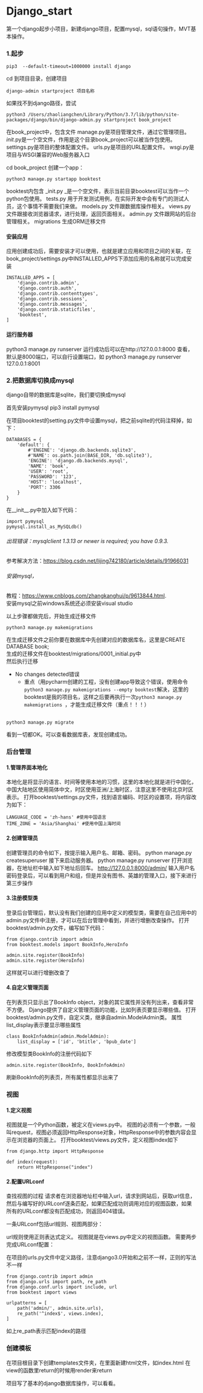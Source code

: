 # Django_start
第一个django起步小项目，新建django项目，配置mysql，sql语句操作，MVT基本操作。


### 1.起步

```
pip3  --default-timeout=1000000 install django
```

cd  到项目目录，创建项目
```
django-admin startproject 项目名称
```
如果找不到django路径，尝试
```
python3 /Users/zhaoliangchen/Library/Python/3.7/lib/python/site-packages/django/bin/django-admin.py startproject book_project
```
在book_project中，包含文件
manage.py是项目管理文件，通过它管理项目。
_init_.py是一个空文件，作用是这个目录book_project可以被当作包使用。
settings.py是项目的整体配置文件。
urls.py是项目的URL配置文件。
wsgi.py是项目与WSGI兼容的Web服务器入口

cd book_project
创建一个app： 
```
python3 manage.py startapp booktest
```

booktest内包含
_init.py    _是一个空文件，表示当前目录booktest可以当作一个python包使用。
tests.py    用于开发测试用例，在实际开发中会有专门的测试人员，这个事情不需要我们来做。
models.py   文件跟数据库操作相关。
views.py    文件跟接收浏览器请求，进行处理，返回页面相关。
admin.py    文件跟网站的后台管理相关。
migrations  生成ORM迁移文件


#### 安装应用

应用创建成功后，需要安装才可以使用，也就是建立应用和项目之间的关联，在book_project/settings.py中INSTALLED_APPS下添加应用的名称就可以完成安装

```
INSTALLED_APPS = [
    'django.contrib.admin',
    'django.contrib.auth',
    'django.contrib.contenttypes',
    'django.contrib.sessions',
    'django.contrib.messages',
    'django.contrib.staticfiles',
    'booktest',
]
```

#### 运行服务器

python3 manage.py runserver 
运行成功后可以在http://127.0.0.1:8000 查看，默认是8000端口，可以自行设置端口，如
python3 manage.py runserver 127.0.0.1:8001


### 2.把数据库切换成mysql

django自带的数据库是sqlite，我们要切换成mysql

首先安装pymysql
pip3 install pymysql


在项目booktest的setting.py文件中设置mysql，把之前sqlite的代码注释掉，如下：
```
DATABASES = {
    'default': {
        #'ENGINE': 'django.db.backends.sqlite3',
        #'NAME': os.path.join(BASE_DIR, 'db.sqlite3'),
        'ENGINE': 'django.db.backends.mysql',
        'NAME': 'book',
        'USER': 'root',
        'PASSWORD': '123',
        'HOST': 'localhost',
        'PORT': 3306
    }
}
```

在__init__.py中加入如下代码：
```
import pymysql
pymysql.install_as_MySQLdb()
```


###### 出现错误：mysqlclient 1.3.13 or newer is required; you have 0.9.3.
参考解决方法：https://blog.csdn.net/lijing742180/article/details/91966031
###### 安装mysql，
教程：https://www.cnblogs.com/zhangkanghui/p/9613844.html. <br>
安装mysql之前windows系统还必须安装visual studio


以上步骤都做完后，开始生成迁移文件<br>
```
python3 manage.py makemigrations
```
在生成迁移文件之前你要在数据库中先创建对应的数据库名，这里是CREATE DATABASE book;<br>
生成的迁移文件在booktest/migrations/0001_initial.py中<br>
然后执行迁移<br>

- No changes detected错误
    - 重点（用pycharm创建的工程，没有创建app导致这个错误，使用命令`python3 manage.py makemigrations --empty booktest`解决，这里的booktest是我的项目名，这样之后要再执行一次`python3 manage.py makemigrations `，才能生成迁移文件（重点！！！）
    <br>
```
python3 manage.py migrate
```
看到一切都OK。可以查看数据库表，发现创建成功。


### 后台管理

#### 1.管理界面本地化
本地化是将显示的语言、时间等使用本地的习惯，这里的本地化就是进行中国化，中国大陆地区使用简体中文，时区使用亚洲/上海时区，注意这里不使用北京时区表示。
打开booktest/settings.py文件，找到语言编码、时区的设置项，将内容改为如下：
```
LANGUAGE_CODE = 'zh-hans' #使用中国语言
TIME_ZONE = 'Asia/Shanghai' #使用中国上海时间
```


#### 2.创建管理员
创建管理员的命令如下，按提示输入用户名、邮箱、密码。
python manage.py createsuperuser
接下来启动服务器。
python manage.py runserver
打开浏览器，在地址栏中输入如下地址后回车。
http://127.0.0.1:8000/admin/
输入用户名密码登录后，可以看到用户和组，但是并没有图书、英雄的管理入口，接下来进行第三步操作



#### 3.注册模型类
登录后台管理后，默认没有我们创建的应用中定义的模型类，需要在自己应用中的admin.py文件中注册，才可以在后台管理中看到，并进行增删改查操作。
打开booktest/admin.py文件，编写如下代码：

```
from django.contrib import admin
from booktest.models import BookInfo,HeroInfo

admin.site.register(BookInfo)
admin.site.register(HeroInfo)
```

这样就可以进行增删改查了

#### 4.自定义管理页面
在列表页只显示出了BookInfo object，对象的其它属性并没有列出来，查看非常不方便。 Django提供了自定义管理页面的功能，比如列表页要显示哪些值。
打开booktest/admin.py文件，自定义类，继承自admin.ModelAdmin类。
属性list_display表示要显示哪些属性
```
class BookInfoAdmin(admin.ModelAdmin):
    list_display = ['id', 'btitle', 'bpub_date']
```
修改模型类BookInfo的注册代码如下
```
admin.site.register(BookInfo, BookInfoAdmin)
```
刷新BookInfo的列表页，所有属性都显示出来了



### 视图

#### 1.定义视图

视图就是一个Python函数，被定义在views.py中。
视图的必须有一个参数，一般叫request，视图必须返回HttpResponse对象，HttpResponse中的参数内容会显示在浏览器的页面上。
打开booktest/views.py文件，定义视图index如下
```
from django.http import HttpResponse

def index(request):
    return HttpResponse("index")
```


#### 2.配置URLconf

查找视图的过程
请求者在浏览器地址栏中输入url，请求到网站后，获取url信息，然后与编写好的URLconf逐条匹配，如果匹配成功则调用对应的视图函数，如果所有的URLconf都没有匹配成功，则返回404错误。

一条URLconf包括url规则、视图两部分：

url规则使用正则表达式定义。
视图就是在views.py中定义的视图函数。
需要两步完成URLconf配置：

在项目的urls.py文件中定义路径，注意django3.0开始和之前不一样，正则的写法不一样
```
from django.contrib import admin
from django.urls import path, re_path
from django.conf.urls import include, url
from booktest import views

urlpatterns = [
    path('admin/', admin.site.urls),
    re_path('^index$', views.index),
]
```
如上re_path表示匹配index的路径



### 创建模板

在项目根目录下创建templates文件夹，在里面新建html文件，如index.html
在view的函数里return的时候用render来return

项目写了基本的django数据库操作，可以看看。







